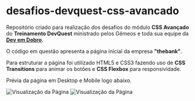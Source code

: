 # desafios-devquest-css-avancado
Repositório criado para realização dos desafios do módulo **CSS Avançado** do **Treinamento DevQuest** ministrado pelos Gêmeos e toda sua equipe da **[Dev em Dobro](https://www.instagram.com/devemdobro/)**.

O código em questão apresenta a página inicial da empresa **"thebank"**.

Para estruturar a página foi utilizado HTML5 e CSS3 fazendo uso de **CSS Transitions** para animar os botões e **CSS Flexbox** para responsividade.

Prévia da página em Desktop e Mobile logo abaixo.

![Visualização da Página](assets/readme/anim1.gif)
![Visualização da Página](assets/readme/anim2.gif)
